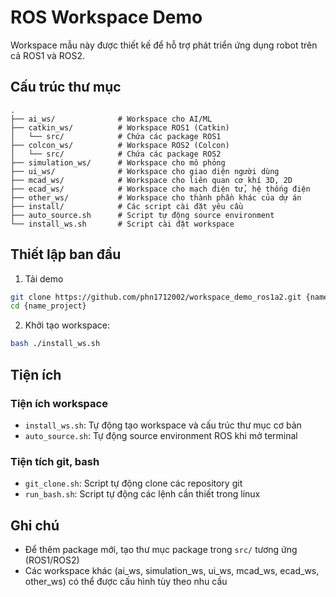 # ROS Workspace Demo

Workspace mẫu này được thiết kế để hỗ trợ phát triển ứng dụng robot trên cả ROS1 và ROS2.

## Cấu trúc thư mục

```
.
├── ai_ws/              # Workspace cho AI/ML
├── catkin_ws/          # Workspace ROS1 (Catkin)
│   └── src/            # Chứa các package ROS1
├── colcon_ws/          # Workspace ROS2 (Colcon)  
│   └── src/            # Chứa các package ROS2
├── simulation_ws/      # Workspace cho mô phỏng
├── ui_ws/              # Workspace cho giao diện người dùng
├── mcad_ws/            # Workspace cho liên quan cơ khí 3D, 2D
├── ecad_ws/            # Workspace cho mạch điện tử, hệ thống điện
├── other_ws/           # Workspace cho thành phần khác của dự án
├── install/            # Các script cài đặt yêu cầu
├── auto_source.sh      # Script tự động source environment
└── install_ws.sh       # Script cài đặt workspace
```

## Thiết lập ban đầu
1. Tải demo 
```bash
git clone https://github.com/phn1712002/workspace_demo_ros1a2.git {name_project}
cd {name_project}
```

2. Khởi tạo workspace:
```bash
bash ./install_ws.sh
```

## Tiện ích

### Tiện ích workspace
- `install_ws.sh`: Tự động tạo workspace và cấu trúc thư mục cơ bản
- `auto_source.sh`: Tự động source environment ROS khi mở terminal

### Tiện tích git, bash
- `git_clone.sh`: Script tự động clone các repository git 
- `run_bash.sh`: Script tự động các lệnh cần thiết trong linux

## Ghi chú

- Để thêm package mới, tạo thư mục package trong `src/` tương ứng (ROS1/ROS2)
- Các workspace khác (ai_ws, simulation_ws, ui_ws, mcad_ws, ecad_ws, other_ws) có thể được cấu hình tùy theo nhu cầu

